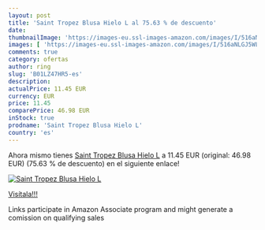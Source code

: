 ```yaml
---
layout: post
title: 'Saint Tropez Blusa Hielo L al 75.63 % de descuento'
date: 
thumbnailImage: 'https://images-eu.ssl-images-amazon.com/images/I/516aNLGJ5WL._SL200_.jpg'
images: [ 'https://images-eu.ssl-images-amazon.com/images/I/516aNLGJ5WL._SL200_.jpg' ]
comments: true
category: ofertas
author: ring
slug: 'B01LZ47HR5-es'
description:
actualPrice: 11.45 EUR
currency: EUR
price: 11.45
comparePrice: 46.98 EUR
inStock: true
prodname: 'Saint Tropez Blusa Hielo L'
country: 'es'
---
```


Ahora mismo tienes [Saint Tropez Blusa Hielo L](https://www.amazon.es/dp/B01LZ47HR5/?tag=tolees-21) a 11.45 EUR (original: 46.98 EUR) (75.63 %  de descuento) en el siguiente enlace!

[![Saint Tropez Blusa Hielo L](https://images-eu.ssl-images-amazon.com/images/I/516aNLGJ5WL._SL200_.jpg)](https://www.amazon.es/dp/B01LZ47HR5/?tag=tolees-21)

[Visítala!!!](https://www.amazon.es/dp/B01LZ47HR5/?tag=tolees-21)

Links participate in Amazon Associate program and might generate a comission on qualifying sales
